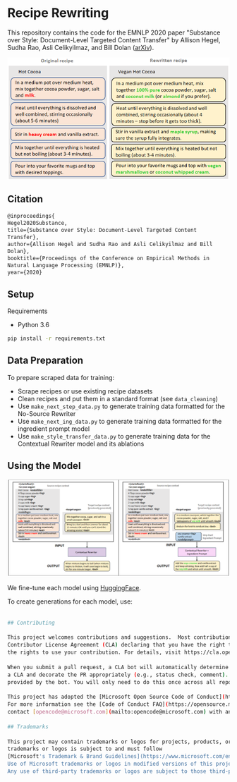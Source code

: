 # Recipe Rewriting

This repository contains the code for the EMNLP 2020 paper "Substance over Style: Document-Level Targeted Content Transfer" by Allison Hegel, Sudha Rao, Asli Celikyilmaz, and Bill Dolan ([arXiv](https://arxiv.org/abs/2010.08618)).

![header image](./imgs/recipe-rewrite-eg.png)

## Citation
```
@inproceedings{
Hegel2020Substance,
title={Substance over Style: Document-Level Targeted Content Transfer},
author={Allison Hegel and Sudha Rao and Asli Celikyilmaz and Bill Dolan},
booktitle={Proceedings of the Conference on Empirical Methods in Natural Language Processing (EMNLP)},
year={2020}
```

## Setup

Requirements
* Python 3.6

```bash
pip install -r requirements.txt
```

## Data Preparation

To prepare scraped data for training:
* Scrape recipes or use existing recipe datasets
* Clean recipes and put them in a standard format (see `data_cleaning`)
* Use `make_next_step_data.py` to generate training data formatted for the No-Source Rewriter
* Use `make_next_ing_data.py` to generate training data formatted for the ingredient prompt model
* Use `make_style_transfer_data.py` to generate training data for the Contextual Rewriter model and its ablations

## Using the Model
![header image](./imgs/model-diagram.png)

We fine-tune each model using [HuggingFace](https://huggingface.co/transformers/v2.0.0/examples.html#language-model-fine-tuning).

To create generations for each model, use:
```bash

## Contributing

This project welcomes contributions and suggestions.  Most contributions require you to agree to a
Contributor License Agreement (CLA) declaring that you have the right to, and actually do, grant us
the rights to use your contribution. For details, visit https://cla.opensource.microsoft.com.

When you submit a pull request, a CLA bot will automatically determine whether you need to provide
a CLA and decorate the PR appropriately (e.g., status check, comment). Simply follow the instructions
provided by the bot. You will only need to do this once across all repos using our CLA.

This project has adopted the [Microsoft Open Source Code of Conduct](https://opensource.microsoft.com/codeofconduct/).
For more information see the [Code of Conduct FAQ](https://opensource.microsoft.com/codeofconduct/faq/) or
contact [opencode@microsoft.com](mailto:opencode@microsoft.com) with any additional questions or comments.

## Trademarks

This project may contain trademarks or logos for projects, products, or services. Authorized use of Microsoft 
trademarks or logos is subject to and must follow 
[Microsoft's Trademark & Brand Guidelines](https://www.microsoft.com/en-us/legal/intellectualproperty/trademarks/usage/general).
Use of Microsoft trademarks or logos in modified versions of this project must not cause confusion or imply Microsoft sponsorship.
Any use of third-party trademarks or logos are subject to those third-party's policies.
